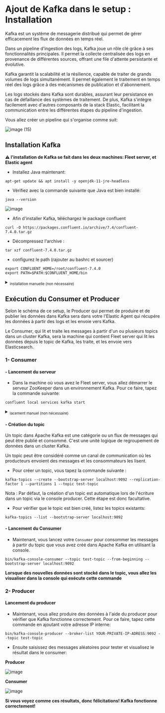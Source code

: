# Ajout de Kafka dans le setup : Installation

Kafka est un système de messagerie distribué qui permet de gérer efficacement les flux de données en temps réel. 

Dans un pipeline d'ingestion des logs, Kafka joue un rôle clé grâce à ses fonctionnalités principales. Il permet la collecte centralisée des logs en provenance de différentes sources, offrant une file d'attente persistante et évolutive. 

Kafka garantit la scalabilité et la résilience, capable de traiter de grands volumes de logs simultanément. Il permet également le traitement en temps réel des logs grâce à des mécanismes de publication et d'abonnement. 

Les logs stockés dans Kafka sont durables, assurant leur persistance en cas de défaillance des systèmes de traitement. De plus, Kafka s'intègre facilement avec d'autres composants de la stack Elastic, facilitant la communication entre les différentes étapes du pipeline d'ingestion. 

Vous allez créer un pipeline qui s'organise comme suit:

![image (15)](https://github.com/kplr-training/Elastic-Ingest/assets/123748177/1bc03880-aa41-4c1c-a582-8ba3eb475ea6)

## Installation Kafka

**:warning: l'installation de Kafka se fait dans les deux machines: Fleet server, et Elastic agent**


- Installez Java maintenant:

```
apt-get update && apt install -y openjdk-11-jre-headless
```

- Vérifiez avec la commande suivante que Java est bien installé:
```
java --version
```

![image](https://github.com/kplr-training/Elastic-Ingest/assets/123748177/dd4d128c-5f07-4916-8c5d-3494c0062422)


- Afin d'installer Kafka, téléchargez le package confluent 

```
curl -O https://packages.confluent.io/archive/7.4/confluent-7.4.0.tar.gz
```

- Décompressez l'archive : 

```
tar xzf confluent-7.4.0.tar.gz
```

- configurez le path (rajouter au bashrc et sourcer)

```
export CONFLUENT_HOME=/root/confluent-7.4.0
export PATH=$PATH:$CONFLUENT_HOME/bin
```

<details><summary>
  <sub>installation manuelle (non nécessaire)</sub></summary> 
  
 - Plutôt que d'utiliser le package confluent, Vous pouvez sinon télécharger directement la version binaire de Kafka en utilisant la commande suivante: 

```
wget https://archive.apache.org/dist/kafka/2.8.2/kafka_2.12-2.8.2.tgz
```

- Vous aurez comme résultat un fichier .tgz qui contient la version binaire de Kafka, utilisez la commande suivante pour l'extraire:

```
tar -xzf kafka_2.12-2.8.2.tgz
```

- Déplacez le bin vers le répertoire `/opt/kafka`

```
sudo mv kafka_2.12-2.8.2 /opt/kafka
```
</details>


## Exécution du Consumer et Producer

Selon le schéma de ce setup, le Producer qui permet de produire et de publier les données dans Kafka sera dans votre  l'Elastic Agent qui récupére les données à partir des logs et les envoie vers Kafka.

Le Consumer, qui lit et traite les messages à partir d'un ou plusieurs topics dans un cluster Kafka, sera la machine qui contient Fleet server qui lit les données depuis le topic de Kafka, les traite, et les envoie vers Elasticsearch.

### 1- Consumer

#### - Lancement du serveur


- Dans la machine où vous avez le Fleet server, vous allez démarrer le serveur ZooKeeper dans un environnement Kafka. Pour ce faire, tapez la commande suivante: 

```
confluent local services kafka start
```

<details><summary>
  <sub>lacement manuel (non nécessaire)</sub></summary> 
```
bin/zookeeper-server-start.sh config/zookeeper.properties > zk.log &
```

cette commande lance le serveur ZooKeeper en utilisant la configuration spécifiée dans config/zookeeper.properties, redirige la sortie vers le fichier zk.log et exécute le processus en arrière-plan pour assurer le bon fonctionnement de ZooKeeper dans l'environnement Kafka.

- Maintenant, vous démarrez Kafka:

```
kafka-server-start config/server.properties > ks.log &
```
 </details>

#### - Création du topic

Un topic dans Apache Kafka est une catégorie ou un flux de messages qui peut être publié et consommé. C'est une unité logique de regroupement de données dans un cluster Kafka. 

Un topic peut être considéré comme un canal de communication où les producteurs envoient des messages et les consommateurs les lisent.

- Pour créer un topic, vous tapez la commande suivante :
```
kafka-topics --create --bootstrap-server localhost:9092 --replication-factor 1 --partitions 1 --topic test-topic
```

Nota : Par défaut, la création d'un topic est automatique lors de l'écriture dans un topic via le console producer. 
Cette étape est donc facultative.

- Pour vérifier que le topic est bien créé, listez les topics existants:
```
kafka-topics --list --bootstrap-server localhost:9092
```

#### - Lancement du Consumer

- Maintenant, vous lancez votre `Consumer` pour consommer les messages à partir du topic que vous avez créé dans Apache Kafka en utilisant la console.
```
bin/kafka-console-consumer --topic test-topic --from-beginning --bootstrap-server localhost:9092
```

**Lorsque des nouvelles données sont stocké dans le topic, vous allez les visualiser dans la console qui exécute cette commande**

### 2- Producer

#### Lancement du producer

- Maintenant, vous allez produire des données à l'aide du producer pour vérifier que Kafka fonctionne correctement. Pour ce faire, tapez cette commande en ajoutant votre adresse IP interne:  

```
bin/kafka-console-producer --broker-list YOUR-PRIVATE-IP-ADRESS:9092 --topic test-topic
```

- Ensuite saisissez des messages aléatoires pour tester et visualisez le résultat dans le consumer:

**Producer**

![image](https://github.com/kplr-training/Elastic-Ingest/assets/123748177/be6a42d9-f088-4fed-98ea-4d1022ceb33f)

**Consumer**

![image](https://github.com/kplr-training/Elastic-Ingest/assets/123748177/087373f0-37bb-41b2-a6e8-7a6868b05b98)


**Si vous voyez comme ces résultats, donc félicitations! Kafka fonctionne correctement!**

